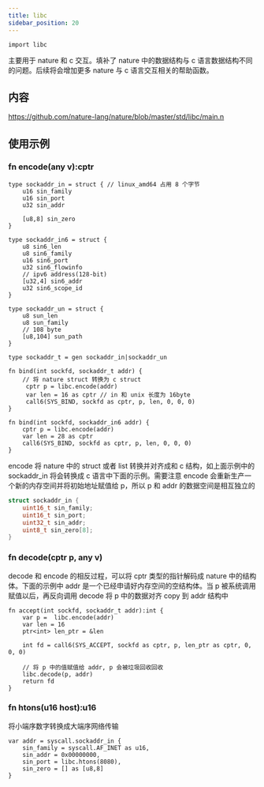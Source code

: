 ```yaml
---
title: libc
sidebar_position: 20
---
```


`import libc`

主要用于 nature 和 c 交互。填补了 nature 中的数据结构与 c 语言数据结构不同的问题。后续将会增加更多 nature 与 c 语言交互相关的帮助函数。

## 内容

https://github.com/nature-lang/nature/blob/master/std/libc/main.n

## 使用示例

### fn encode(any v):cptr

```nature
type sockaddr_in = struct { // linux_amd64 占用 8 个字节
    u16 sin_family
    u16 sin_port
    u32 sin_addr

    [u8,8] sin_zero
}

type sockaddr_in6 = struct {
    u8 sin6_len
    u8 sin6_family
    u16 sin6_port
    u32 sin6_flowinfo
    // ipv6 address(128-bit)
    [u32,4] sin6_addr
    u32 sin6_scope_id
}

type sockaddr_un = struct {
    u8 sun_len
    u8 sun_family
    // 108 byte
    [u8,104] sun_path
}

type sockaddr_t = gen sockaddr_in|sockaddr_un

fn bind(int sockfd, sockaddr_t addr) {
    // 将 nature struct 转换为 c struct
     cptr p = libc.encode(addr)
     var len = 16 as cptr // in 和 unix 长度为 16byte
     call6(SYS_BIND, sockfd as cptr, p, len, 0, 0, 0)
}

fn bind(int sockfd, sockaddr_in6 addr) {
    cptr p = libc.encode(addr)
    var len = 28 as cptr
    call6(SYS_BIND, sockfd as cptr, p, len, 0, 0, 0)
}
```

encode 将 nature 中的 struct 或者 list 转换并对齐成和 c 结构，如上面示例中的 sockaddr_in 将会转换成 c 语言中下面的示例。需要注意 encode 会重新生产一个新的内存空间并将初始地址赋值给 p，所以 p 和 addr 的数据空间是相互独立的

```c
struct sockaddr_in {
    uint16_t sin_family;
    uint16_t sin_port;
    uint32_t sin_addr;
    uint8_t sin_zero[8];
}
```

### fn decode(cptr p, any v)

decode 和 encode 的相反过程，可以将 cptr 类型的指针解码成 nature 中的结构体。下面的示例中 addr 是一个已经申请好内存空间的空结构体。当 p 被系统调用赋值以后，再反向调用 decode 将 p 中的数据对齐 copy 到 addr 结构中

```nature
fn accept(int sockfd, sockaddr_t addr):int {
    var p =  libc.encode(addr)
    var len = 16
    ptr<int> len_ptr = &len

    int fd = call6(SYS_ACCEPT, sockfd as cptr, p, len_ptr as cptr, 0, 0, 0)

    // 将 p 中的值赋值给 addr, p 会被垃圾回收回收
    libc.decode(p, addr)
    return fd
}
```

### fn htons(u16 host):u16

将小端序数字转换成大端序网络传输

```nature
var addr = syscall.sockaddr_in {
    sin_family = syscall.AF_INET as u16,
    sin_addr = 0x00000000,
    sin_port = libc.htons(8080),
    sin_zero = [] as [u8,8]
}
```
